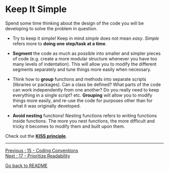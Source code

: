 # Keep It Simple

Spend some time thinking about the design of the code you will be developing to solve the problem in question. 

- Try to keep it simple! Keep in mind *simple* does not mean *easy*. *Simple* refers more to **doing one step/task at a time**.  

- **Segment** the code as much as possible into smaller and simpler pieces of code (e.g. create a more modular structure whenever you have too many levels of indentation). This will allow you to modify the different segments separately and tune things more easily when necessary.  

- Think how to **group** functions and methods into separate scripts (libraries or packages). Can a class be defined? What parts of the code can work independently from one another? Do you really need to keep everything in a single script? etc. **Grouping** will allow you to modify things more easily, and re-use the code for purposes other than for what it was originally developed.  

- **Avoid nesting** functions! Nesting functions refers to writing functions inside functions. The more you nest functions, the more difficult and tricky it becomes to modify them and built upon them.  

Check out the [**KISS principle**](https://people.apache.org/~fhanik/kiss.html).


________________________

[Previous : 15 - Coding Conventions](https://github.com/HeatherAn/recommended-coding-practices/blob/main/15-Coding-Conventions.md)  
[Next : 17 - Prioritize Readability](https://github.com/HeatherAn/recommended-coding-practices/blob/main/17-Prioritize-Readability.md)  

[Go back to README](https://github.com/HeatherAn/recommended-coding-practices#readme)
